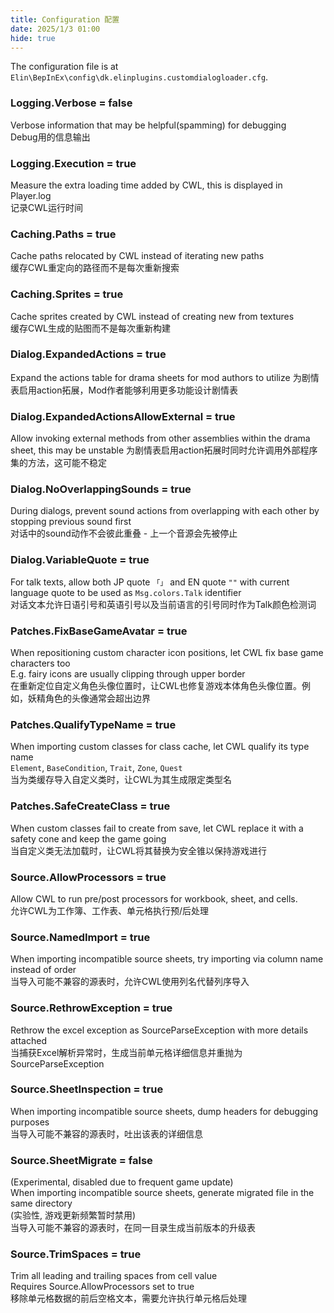 ```yaml
---
title: Configuration 配置
date: 2025/1/3 01:00
hide: true
---
```


The configuration file is at `Elin\BepInEx\config\dk.elinplugins.customdialogloader.cfg`.

### Logging.Verbose = false
Verbose information that may be helpful(spamming) for debugging  
Debug用的信息输出  

### Logging.Execution = true
Measure the extra loading time added by CWL, this is displayed in Player.log  
记录CWL运行时间  

### Caching.Paths = true
Cache paths relocated by CWL instead of iterating new paths  
缓存CWL重定向的路径而不是每次重新搜索  

### Caching.Sprites = true
Cache sprites created by CWL instead of creating new from textures  
缓存CWL生成的贴图而不是每次重新构建  

### Dialog.ExpandedActions = true
Expand the actions table for drama sheets for mod authors to utilize
为剧情表启用action拓展，Mod作者能够利用更多功能设计剧情表

### Dialog.ExpandedActionsAllowExternal = true
Allow invoking external methods from other assemblies within the drama sheet, this may be unstable
为剧情表启用action拓展时同时允许调用外部程序集的方法，这可能不稳定

### Dialog.NoOverlappingSounds = true
During dialogs, prevent sound actions from overlapping with each other by stopping previous sound first  
对话中的sound动作不会彼此重叠 - 上一个音源会先被停止  

### Dialog.VariableQuote = true
For talk texts, allow both JP quote `「」` and EN quote `""` with current language quote to be used as `Msg.colors.Talk` identifier  
对话文本允许日语引号和英语引号以及当前语言的引号同时作为Talk颜色检测词  

### Patches.FixBaseGameAvatar = true
When repositioning custom character icon positions, let CWL fix base game characters too  
E.g. fairy icons are usually clipping through upper border  
在重新定位自定义角色头像位置时，让CWL也修复游戏本体角色头像位置。例如，妖精角色的头像通常会超出边界  

### Patches.QualifyTypeName = true
When importing custom classes for class cache, let CWL qualify its type name  
`Element`, `BaseCondition`, `Trait`, `Zone`, `Quest`  
当为类缓存导入自定义类时，让CWL为其生成限定类型名  

### Patches.SafeCreateClass = true
When custom classes fail to create from save, let CWL replace it with a safety cone and keep the game going  
当自定义类无法加载时，让CWL将其替换为安全锥以保持游戏进行  

### Source.AllowProcessors = true
Allow CWL to run pre/post processors for workbook, sheet, and cells.  
允许CWL为工作簿、工作表、单元格执行预/后处理  

### Source.NamedImport = true
When importing incompatible source sheets, try importing via column name instead of order  
当导入可能不兼容的源表时，允许CWL使用列名代替列序导入  

### Source.RethrowException = true
Rethrow the excel exception as SourceParseException with more details attached  
当捕获Excel解析异常时，生成当前单元格详细信息并重抛为SourceParseException  

### Source.SheetInspection = true
When importing incompatible source sheets, dump headers for debugging purposes  
当导入可能不兼容的源表时，吐出该表的详细信息  

### Source.SheetMigrate = false
(Experimental, disabled due to frequent game update)  
When importing incompatible source sheets, generate migrated file in the same directory  
(实验性, 游戏更新频繁暂时禁用)  
当导入可能不兼容的源表时，在同一目录生成当前版本的升级表  

### Source.TrimSpaces = true
Trim all leading and trailing spaces from cell value  
Requires Source.AllowProcessors set to true  
移除单元格数据的前后空格文本，需要允许执行单元格后处理  
